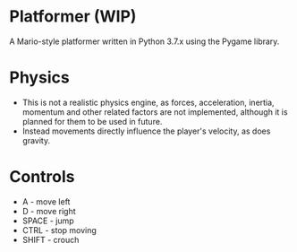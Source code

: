 # Platformer (WIP)
A Mario-style platformer written in Python 3.7.x using the Pygame library.

# Physics
- This is not a realistic physics engine, as forces, acceleration, inertia, momentum and other related factors are not implemented, although it is planned for them to be used in future.
- Instead movements directly influence the player's velocity, as does gravity.

# Controls
- A - move left
- D - move right
- SPACE - jump
- CTRL - stop moving
- SHIFT - crouch
